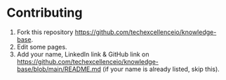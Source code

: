 # Contributing

1. Fork this repository https://github.com/techexcellenceio/knowledge-base.
2. Edit some pages.
3. Add your name, LinkedIn link & GitHub link on https://github.com/techexcellenceio/knowledge-base/blob/main/README.md (if your name is already listed, skip this).
